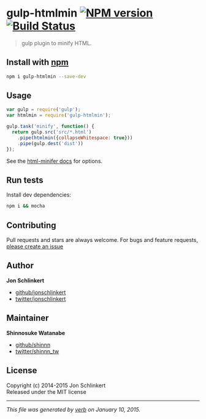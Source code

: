 # gulp-htmlmin [![NPM version](https://badge.fury.io/js/gulp-htmlmin.svg)](http://badge.fury.io/js/gulp-htmlmin)  [![Build Status](https://travis-ci.org/jonschlinkert/gulp-htmlmin.svg)](https://travis-ci.org/jonschlinkert/gulp-htmlmin) 

> gulp plugin to minify HTML.

## Install with [npm](npmjs.org)

```sh
npm i gulp-htmlmin --save-dev
```

## Usage

```js
var gulp = require('gulp');
var htmlmin = require('gulp-htmlmin');

gulp.task('minify', function() {
  return gulp.src('src/*.html')
    .pipe(htmlmin({collapseWhitespace: true}))
    .pipe(gulp.dest('dist'))
});
```

See the [html-minifer docs](https://github.com/kangax/html-minifier) for options.

## Run tests

Install dev dependencies:

```sh
npm i && mocha
```

## Contributing

Pull requests and stars are always welcome. For bugs and feature requests, [please create an issue](https://github.com/jonschlinkert/gulp-htmlmin/issues)

## Author

**Jon Schlinkert**
 
+ [github/jonschlinkert](https://github.com/jonschlinkert)
+ [twitter/jonschlinkert](http://twitter.com/jonschlinkert) 

## Maintainer

**Shinnosuke Watanabe**

+ [github/shinnn](https://github.com/shinnn)
+ [twitter/shinnn_tw](http://twitter.com/shinnn_tw) 

## License

Copyright (c) 2014-2015 Jon Schlinkert  
Released under the MIT license

***

_This file was generated by [verb](https://github.com/assemble/verb) on January 10, 2015._
